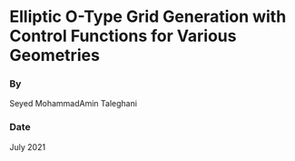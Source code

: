 # Elliptic O-Type Grid Generation with Control Functions for Various Geometries

### By
Seyed MohammadAmin Taleghani

### Date
July 2021
